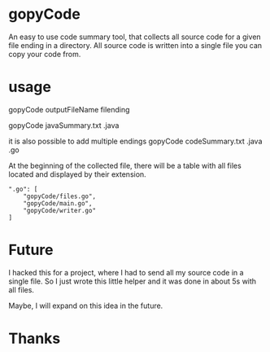 # gopyCode

An easy to use code summary tool, that collects all source code for a given file ending in a directory.
All source code is written into a single file you can copy your code from.
# usage

gopyCode outputFileName filending

gopyCode javaSummary.txt .java


it is also possible to add multiple endings
gopyCode codeSummary.txt .java .go


At the beginning of the collected file, there will be a table with all files located and displayed by their extension.

    ".go": [
        "gopyCode/files.go",
        "gopyCode/main.go",
        "gopyCode/writer.go"
    ]

# Future

I hacked this for a project, where I had to send all my source code in a single file. So I just wrote this little helper and it was done in about 5s with all files.

Maybe, I will expand on this idea in the future.


# Thanks